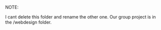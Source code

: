 NOTE:

I cant delete this folder and rename the other one. Our group project is in the /webdesign folder.
